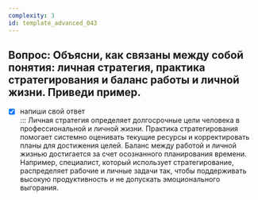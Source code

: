 ```yaml
---
complexity: 3
id: template_advanced_043
---
```

## Вопрос: Объясни, как связаны между собой понятия: личная стратегия, практика стратегирования и баланс работы и личной жизни. Приведи пример.

- [x] напиши свой ответ  
  ::: Личная стратегия определяет долгосрочные цели человека в профессиональной и личной жизни. Практика стратегирования помогает системно оценивать текущие ресурсы и корректировать планы для достижения целей. Баланс между работой и личной жизнью достигается за счет осознанного планирования времени. Например, специалист, который использует стратегирование, распределяет рабочие и личные задачи так, чтобы поддерживать высокую продуктивность и не допускать эмоционального выгорания.